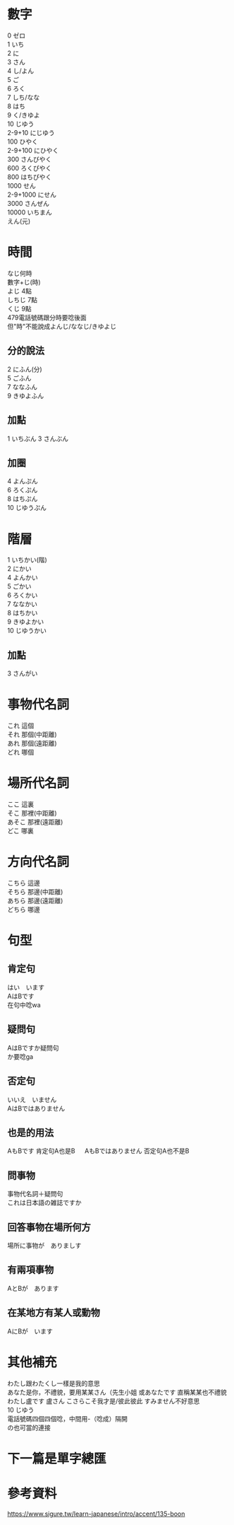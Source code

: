 # 數字
0 ゼロ  
1 いち  
2 に  
3 さん  
4 し/よん  
5 ご  
6 ろく  
7 しち/なな  
8 はち  
9 く/きゆよ  
10 じゆう  
2-9+10 にじゆう    
100 ひやく  
2-9+100 にひやく  
300 さんびやく    
600 ろくぴやく   　  
800 はちぴやく    
1000 せん  
2-9+1000 にせん    
3000 さんぜん　　  
10000 いちまん  
えん(元)  

# 時間
なじ何時  
數字+じ(時)  
よじ 4點  
しちじ 7點  
くじ 9點  
479電話號碼跟分時要唸後面  
但"時"不能說成よんじ/ななじ/きゆよじ  
## 分的說法  
2 にふん(分)  
5 ごふん   
7 ななふん  
9 きゆよふん 
## 加點
1 いちぶん
3 さんぶん
## 加圈
4 よんぷん  　　  
6 ろくぷん  
8 はちぷん  
10 じゆうぷん  

# 階層
1 いちかい(階)    
2 にかい  
4 よんかい   
5 ごかい  
6 ろくかい  
7 ななかい  
8 はちかい  
9 きゆよかい  
10 じゆうかい   
## 加點
3 さんがい  

# 事物代名詞
これ 這個  
それ 那個(中距離)  
あれ 那個(遠距離)  
どれ 哪個 

# 場所代名詞  
ここ 這裏  
そこ 那裡(中距離)  
あそこ 那裡(遠距離)  
どこ 哪裏  

# 方向代名詞  
こちら 這邊  
そちら 那邊(中距離)  
あちら 那邊(遠距離)  
どちら 哪邊  

# 句型
## 肯定句
はい　います  
AはBです  
在句中唸wa  
## 疑問句  
AはBですか疑問句  
か要唸ga  
## 否定句  
いいえ　いません  
AはBではありません  
## 也是的用法  
AもBです 肯定句A也是B 　 
AもBではありません 否定句A也不是B  
## 問事物
事物代名詞＋疑問句  
これは日本語の雑誌ですか  
## 回答事物在場所何方    
場所に事物が　ありましす  
## 有兩項事物  
AとBが　あります  
## 在某地方有某人或動物
AにBが　います  

# 其他補充
わたし跟わたくし一樣是我的意思  
あなた是你，不禮貌，要用某某さん（先生小姐 或あなたです 直稱某某也不禮貌     
わたし盧です 盧さん
こさらこそ我才是/彼此彼此 
すみません不好意思     
10 じゆう  
電話號碼四個四個唸，中間用-（唸成）隔開  
の也可當的連接 
# 下一篇是單字總匯  


# 參考資料   
https://www.sigure.tw/learn-japanese/intro/accent/135-boon  
